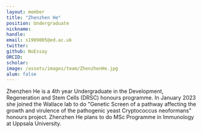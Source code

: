 ```yaml
---
layout: member
title: "Zhenzhen He"
position: Undergraduate
nickname:
handle: 
email: s1909005@ed.ac.uk
twitter: 
github: NoEssay
ORCID: 
scholar: 
image: /assets/images/team/ZhenzhenHe.jpg
alum: false
---
```


Zhenzhen He is a 4th year Undergraduate in the Development, Regeneration and Stem Cells (DRSC) honours programme. In January 2023 she joined the Wallace lab to do "Genetic Screen of a pathway affecting the growth and virulence of the pathogenic yeast Cryptococcus neoformans" honours project.
Zhenzhen He plans to do MSc Programme in Immunology at Uppsala University.

